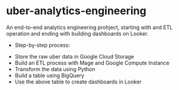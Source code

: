 # uber-analytics-engineering

An end-to-end analytics engineering prohject, starting with and ETL operation and ending with building dashboards on Looker.

- Step-by-step process: 
+ Store the raw uber data in Google Cloud Storage
+ Build an ETL process with Mage and Google Compute Instance
+ Transform the data using Python
+ Build a table using BigQuery
+ Use the above table to create dashboards in Looker
